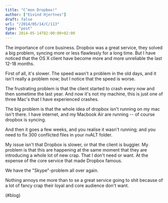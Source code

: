 ```yaml
---
title: "C’mon Dropbox!"
author: ["Eivind Hjertnes"]
draft: false
url: "/2014/05/14/C/113"
type: "post"
date: 2014-05-14T02:00:00+02:00
---
```


The importance of core business. Dropbox was a great service, they
solved a big problem, syncing more or less flawlessly for a long time.
But I have noticed that the OS X client have become more and more
unreliable the last 12-18 months.

First of all, it's slower. The speed wasn't a problem in the old days,
and it isn't really a problem now; but I notice that the speed is worse.

The frustrating problem is that the client started to crash every now
and then sometime the last year. And now it's not my machine, this is
just one of three Mac's that I have experienced crashes.

The big problem is that the whole idea of dropbox isn't running on my
mac isn't there. I have internet, and my Macbook Air are running -- of
course dropbox is syncing.

And then it goes a few weeks, and you realise it wasn't running; and you
need to fix 300 conflicted files in your nvALT folder.

My issue isn't that Dropbox is slower, or that the client is buggier. My
problem is that this are happening at the same moment that they are
introducing a whole lot of new crap. That I don't need or want. At the
expense of the core service that made Dropbox famous.

We have the "Skype"-problem all over again.

Nothing annoys me more than to se a great service going to shit because
of a lot of fancy crap their loyal and core audience don't want.

(#blog)
